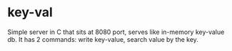 # key-val

Simple server in C that sits at 8080 port, serves like in-memory key-value db. It has 2 commands: write key-value, search value by the key.
